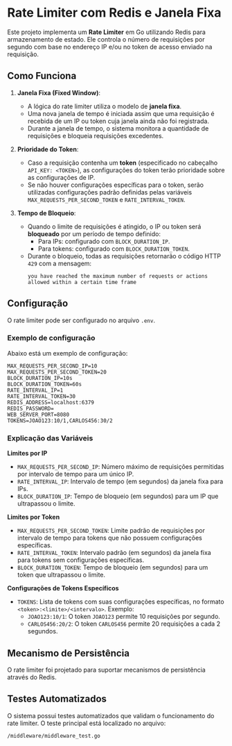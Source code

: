 # Rate Limiter com Redis e Janela Fixa

Este projeto implementa um **Rate Limiter** em Go utilizando Redis para armazenamento de estado. Ele controla o número de requisições por segundo com base no endereço IP e/ou no token de acesso enviado na requisição.

## Como Funciona

1. **Janela Fixa (Fixed Window)**:
   - A lógica do rate limiter utiliza o modelo de **janela fixa**.
   - Uma nova janela de tempo é iniciada assim que uma requisição é recebida de um IP ou token cuja janela ainda não foi registrada.
   - Durante a janela de tempo, o sistema monitora a quantidade de requisições e bloqueia requisições excedentes.

2. **Prioridade do Token**:
   - Caso a requisição contenha um **token** (especificado no cabeçalho `API_KEY: <TOKEN>`), as configurações do token terão prioridade sobre as configurações de IP.
   - Se não houver configurações específicas para o token, serão utilizadas configurações padrão definidas pelas variáveis `MAX_REQUESTS_PER_SECOND_TOKEN` e `RATE_INTERVAL_TOKEN`.

3. **Tempo de Bloqueio**:
   - Quando o limite de requisições é atingido, o IP ou token será **bloqueado** por um período de tempo definido:
     - Para IPs: configurado com `BLOCK_DURATION_IP`.
     - Para tokens: configurado com `BLOCK_DURATION_TOKEN`.
   - Durante o bloqueio, todas as requisições retornarão o código HTTP `429` com a mensagem:
     ```
     you have reached the maximum number of requests or actions allowed within a certain time frame
     ```

## Configuração

O rate limiter pode ser configurado no arquivo `.env`.

### Exemplo de configuração
Abaixo está um exemplo de configuração:

```
MAX_REQUESTS_PER_SECOND_IP=10
MAX_REQUESTS_PER_SECOND_TOKEN=20
BLOCK_DURATION_IP=10s
BLOCK_DURATION_TOKEN=60s
RATE_INTERVAL_IP=1
RATE_INTERVAL_TOKEN=30
REDIS_ADDRESS=localhost:6379
REDIS_PASSWORD=
WEB_SERVER_PORT=8080
TOKENS=JOAO123:10/1,CARLOS456:30/2
```

### Explicação das Variáveis

**Limites por IP**
- `MAX_REQUESTS_PER_SECOND_IP`: Número máximo de requisições permitidas por intervalo de tempo para um único IP.  
- `RATE_INTERVAL_IP`: Intervalo de tempo (em segundos) da janela fixa para IPs.  
- `BLOCK_DURATION_IP`: Tempo de bloqueio (em segundos) para um IP que ultrapassou o limite.

**Limites por Token**
- `MAX_REQUESTS_PER_SECOND_TOKEN`: Limite padrão de requisições por intervalo de tempo para tokens que não possuem configurações específicas.  
- `RATE_INTERVAL_TOKEN`: Intervalo padrão (em segundos) da janela fixa para tokens sem configurações específicas.  
- `BLOCK_DURATION_TOKEN`: Tempo de bloqueio (em segundos) para um token que ultrapassou o limite.

**Configurações de Tokens Específicos** 
- `TOKENS`: Lista de tokens com suas configurações específicas, no formato `<token>:<limite>/<intervalo>`. Exemplo:
    - `JOAO123:10/1`: O token `JOAO123` permite 10 requisições por segundo.
    - `CARLOS456:20/2`: O token `CARLOS456` permite 20 requisições a cada 2 segundos.
## Mecanismo de Persistência
O rate limiter foi projetado para suportar mecanismos de persistência através do Redis.

## Testes Automatizados
O sistema possui testes automatizados que validam o funcionamento do rate limiter. O teste principal está localizado no arquivo:

```
/middleware/middleware_test.go
```